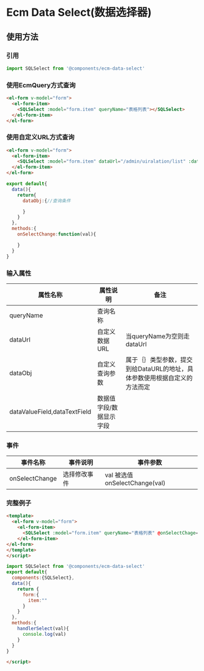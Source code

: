 # Ecm Data Select(数据选择器)
## 使用方法
### 引用
```javascript
import SQLSelect from '@components/ecm-data-select'
```

### 使用EcmQuery方式查询
```html
<el-form v-model="form">
  <el-form-item>
    <SQLSelect :model="form.item" queryName="表格列表"></SQLSelect>
  </el-form-item>
</el-form>

```

### 使用自定义URL方式查询
```html
<el-form v-model="form">
  <el-form-item>
    <SQLSelect :model="form.item" dataUrl="/admin/uiralation/list" :dataObj="dataObj" dataValueField="NAME" dataTextField="NAME" @onSelectChange="onSelectChange"></SQLSelect>
  </el-form-item>
</el-form>

```
```javascript
export default{
  data(){
    return{
      dataObj:{//查询条件

      }
    }
  },
  methods:{
    onSelectChange:function(val){

    }
  }
}
```

### 输入属性
|属性名称|属性说明|备注|
|---|---|---|
|queryName|查询名称||
|dataUrl|自定义数据URL|当queryName为空则走dataUrl|
|dataObj|自定义查询参数|属于｛｝类型参数，提交到给DataURL的地址，具体参数使用根据自定义的方法而定|
|dataValueField,dataTextField|数据值字段/数据显示字段|
### 事件
|事件名称|事件说明|事件参数|
|---|---|---|
|onSelectChange|选择修改事件|val 被选值 onSelectChange(val)|


### 完整例子

```html
<template>
  <el-form v-model="form">
    <el-form-item>
      <SQLSelect :model="form.item" queryName="表格列表" @onSelectChage="handlerSelect"></SQLSelect>
    </el-form-item>
</el-form>
</template>
</script>
```
```javascript
import SQLSelect from '@components/ecm-data-select'
export default{
  components:{SQLSelect},
  data(){
    return {
      form:{
        item:""
      }
    }
  },
  methods:{
    handlerSelect(val){
      console.log(val)
    }
  }
}
```
```html
</script>
```